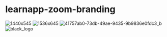 # learnapp-zoom-branding

![1440x545](https://user-images.githubusercontent.com/125342282/220966394-91724738-54d0-47b1-8e1a-30b3a9f0b2c0.jpg)
![1536x645](https://user-images.githubusercontent.com/125342282/220966460-35804058-0fae-41cb-872e-d9048d92c076.jpg)
![41757ab0-73db-49ae-9435-9b9836e0fdc3_b](https://user-images.githubusercontent.com/125342282/220970944-675a6776-c7ab-4c75-9ae9-1a202ff5e040.jpg)
![black_logo](https://user-images.githubusercontent.com/125342282/220971096-343b6ee1-bc52-427b-9908-35a91c755dbb.png)
